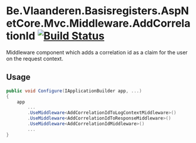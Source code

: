 # Be.Vlaanderen.Basisregisters.AspNetCore.Mvc.Middleware.AddCorrelationId [![Build Status](https://github.com/Informatievlaanderen/correlationid-middleware/workflows/CI/badge.svg)](https://github.com/Informatievlaanderen/correlationid-middleware/actions)

Middleware component which adds a correlation id as a claim for the user on the request context.

## Usage

```csharp
public void Configure(IApplicationBuilder app, ...)
{
    app
        ...
        .UseMiddleware<AddCorrelationIdToLogContextMiddleware>()
        .UseMiddleware<AddCorrelationIdToResponseMiddleware>()
        .UseMiddleware<AddCorrelationIdMiddleware>()
        ...
}
```

